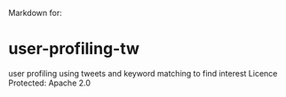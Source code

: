 Markdown for:
# user-profiling-tw
user profiling using tweets and keyword matching to find interest
Licence Protected: Apache 2.0
